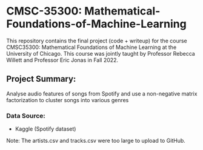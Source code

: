 # CMSC-35300: Mathematical-Foundations-of-Machine-Learning

This repository contains the final project (code + writeup) for the course CMSC35300: Mathematical Foundations of Machine Learning at the University of Chicago. This course was jointly taught by Professor Rebecca Willett and Professor Eric Jonas in Fall 2022.



## Project Summary:
Analyse audio features of songs from Spotify and use a non-negative matrix factorization to cluster songs into various genres


### Data Source:
* Kaggle (Spotify dataset)


Note: The artists.csv and tracks.csv were too large to upload to GitHub. 

